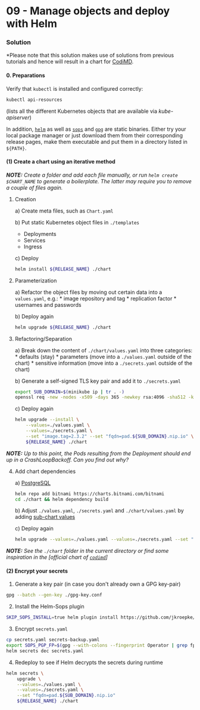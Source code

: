 09 - Manage objects and deploy with Helm
========================================


### Solution

*Please note that this solution makes use of solutions from previous tutorials and
hence will result in a chart for [CodiMD](https://github.com/hackmdio/codimd#documentation).


#### 0. Preparations

Verify that `kubectl` is installed and configured correctly:

```bash
kubectl api-resources
```
(lists all the different Kubernetes objects that are available via *kube-apiserver*)

In addition, [`helm`](https://helm.sh/docs/intro/install/) as well as [`sops`](https://github.com/mozilla/sops#download)
and [`gpg`](https://www.gnupg.org/download/index.html) are static binaries. Either try
your local package manager or just download them from their corresponding release pages,
make them executable and put them in a directory listed in `${PATH}`.


#### (1) Create a chart using an iterative method   

*__NOTE:__ Create a folder and add each file manually, or run `helm create $CHART_NAME` to generate a
boilerplate. The latter may require you to remove a couple of files again.*

1. Creation
   
    a) Create meta files, such as `Chart.yaml`

    b) Put static Kubernetes object files in `./templates`
      * Deployments
      * Services
      * Ingress

    c) Deploy
      ```bash
      helm install ${RELEASE_NAME} ./chart
      ```

2. Parameterization

    a) Refactor the object files by moving out certain data into a `values.yaml`, e.g.:
       * image repository and tag
       * replication factor
       * usernames and passwords

    b) Deploy again
      ```bash
      helm upgrade ${RELEASE_NAME} ./chart
      ```

3. Refactoring/Separation

    a) Break down the content of `./chart/values.yaml` into three categories:    
       * defaults (stay)
       * parameters (move into a `./values.yaml` outside of the chart)
       * sensitive information (move into a `./secrets.yaml` outside of the chart)

    b) Generate a self-signed TLS key pair and add it to `./secrets.yaml`
      ```bash
      export SUB_DOMAIN=$(minikube ip | tr . -)
      openssl req -new -nodes -x509 -days 365 -newkey rsa:4096 -sha512 -keyout tls.key -out tls.crt -subj "/CN=pad.${SUB_DOMAIN}.nip.io"
      ```
    c) Deploy again
      ```bash
      helm upgrade --install \
          --values=./values.yaml \
          --values=./secrets.yaml \
          --set "image.tag=2.3.2" --set "fqdn=pad.${SUB_DOMAIN}.nip.io" \
          ${RELEASE_NAME} ./chart
      ```
     
*__NOTE:__ Up to this point, the Pods resulting from the Deployment should end up in a CrashLoopBackoff. Can you find out why?*

4. Add chart dependencies

    a) [PostgreSQL](https://github.com/bitnami/charts/tree/master/bitnami/postgresql)
      ```bash
      helm repo add bitnami https://charts.bitnami.com/bitnami
      cd ./chart && helm dependency build
      ```

    b) Adjust `./values.yaml`, `./secrets.yaml` and `./chart/values.yaml` by adding [sub-chart values](https://github.com/bitnami/charts/tree/master/bitnami/postgresql/README>md)

    c) Deploy again
      ```bash
      helm upgrade --values=./values.yaml --values=./secrets.yaml --set "fqdn=pad.${SUB_DOMAIN}.nip.io" ${RELEASE_NAME} ./chart
      ```

*__NOTE:__ See the `./chart` folder in the current directory or find some inspiration in the
[official chart of [`codimd`](https://github.com/hackmdio/codimd-helm/tree/master/charts/codimd)]*


#### (2) Encrypt your secrets

1. Generate a key pair (in case you don't already own a GPG key-pair)

```bash
gpg --batch --gen-key ./gpg-key.conf
```

2. Install the Helm-Sops plugin

```bash
SKIP_SOPS_INSTALL=true helm plugin install https://github.com/jkroepke/helm-secrets --version v3.4.0
```

3. Encrypt `secrets.yaml`

```bash
cp secrets.yaml secrets-backup.yaml 
export SOPS_PGP_FP=$(gpg --with-colons --fingerprint Operator | grep fpr | awk -F ':' '{print $10}')
helm secrets dec secrets.yaml
```

4. Redeploy to see if Helm decrypts the secrets during runtime

```bash
helm secrets \
    upgrade \
    --values=./values.yaml \
    --values=./secrets.yaml \
    --set "fqdn=pad.${SUB_DOMAIN}.nip.io" 
    ${RELEASE_NAME} ./chart
```
